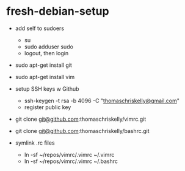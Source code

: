# fresh-debian-setup

- add self to sudoers
  - su
  - sudo adduser <username> sudo
  - logout, then login

- sudo apt-get install git
- sudo apt-get install vim
- setup SSH keys w Github
  - ssh-keygen -t rsa -b 4096 -C "thomaschriskelly@gmail.com"
  - register public key
- git clone git@github.com:thomaschriskelly/vimrc.git
- git clone git@github.com:thomaschriskelly/bashrc.git
- symlink .rc files
  - ln -sf ~/repos/vimrc/.vimrc ~/.vimrc
  - ln -sf ~/repos/vimrc/.vimrc ~/.bashrc
